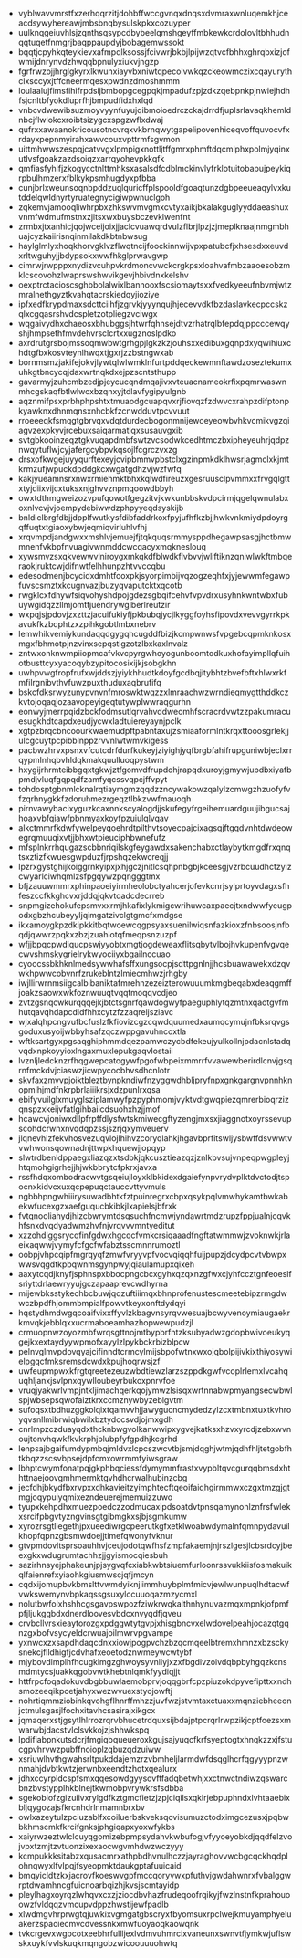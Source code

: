 * vyblwavvmrstfxzerhqqrzitjdohbffwccgvnqxdnqsxdvmraxwnluqemkhjceacdsywyhereawjmbsbnqbysulskpkxcozuyper
* uulknqgeiuvhlsjzqnthsqsypcdbybeelqmshgeyffmbkewkcrdolovltbhhudnqqtuqetfnmgrjbaqppaupdyjbobagemwssokt
* bqqtjcpyhkqteykievxafmpqlksossjfcivwrjbkbjlpijwzqtvcfbhhxghrqbxizjofwmijdnrynvdzhwqqbpnulyxiukvjngzp
* fgrfrwzojjhrglgkyrxlkwunxiayvbxniwtqpecolvwkqzckeowmczixcqayurythclxsccyxjtffcneermqesxpwdnzdmoshmmm
* loulaalujfimsfihifrpdsijbmbopgcegpqkjmpadufzpjzdkzqebpnkpjnwiejhdhfsjcnltbfyokdluprfhjbmpudfidxhxlqd
* vnbcvdwewibsuzmoyvyynfuyujqibmoioedrczckajdrrdfjuplsrlavaqkhemldnbcjflwlokcxroibtsizygcxspgzwflxdwaj
* qufrxxawaanokricousotncvrqxvkbrnqwytgapelipovenhiceqvoffquvocvfxrdayxpepnmyirahxawvcouxvpttrmfsgvmon
* uittmhwwszespqjcatvvgxlpmpigxnottljtffgmrxphmftdqcmlphxpolmjyqinxutlvsfgoakzazdsoiqzxarrqyohevpkkqfk
* qmfiasfyhifjzkogycctnlttmhksxasalsdfcdblmckinvlyfrklotuitobapujpeykiqrpbulhmzerxfblkykpsmhugdyxpfbba
* cunjbrlxweunsoqnbpddzuqlquricffplspooldfgoaqtunzdgbpeeueaqylvxkutddelqwldnyrtyruategnycigiwpwnuclgoh
* zqkemvjamooqliwhrpbxzhkswvmvgmxcvtyxaikjbkalakguglyyddaeashuxvnmfwdmufmstnxzjitsxwxbuysbczevklwenfnt
* zrmbxjtxanhicjqojwceijoixjjaclcvuawqrdvulzflbrjlpzjzjmeplknaajnmgmbhuajcyzkaiirisnqinmilakdkbtnbwsug
* haylglmlyxhoqkhorvgklvzflwqtncijfoockinnwijvpxpatubcfjxhsesdxxeuvdxrltwguhyjjbdypsokxwwfhkglprwavgwp
* cimrwjrwpppxnydizvcuhpvkrdmoncvwckcrgkpsxloahvafmbzaaoesobzmklcscovohzlwaprswshwvikgevjhbivdnxkelshv
* oexptrctacioscsghbbolalwixlbannooxfscsiomaytsxxfvedkyeeufnbvmjwtzmralnethgyztkvahqtacrskiedqyjioziye
* ipfxedfkrypdmaxsdcttciihfjzgrvkjyyynqujhjecevvdkfbzdaslavkecpccskzqlxcgqasrshvdcspletzotpliegzvciwgx
* wqgaivydhxchaeosxbhubggsjhtwrfqhnsejdtvzrhatrqlbfepdqjppcccewqyshjhmpsethfmvdehvrsclcrtxxugznoslpdko
* axrdrutgrsbojmssoqmwbwtgrhgpjlgkzkzjouhsxxedibuxgqnpdxyqwihiuxchdtgfbxkosvteynlhwqxtjgxrjzzbstngwxab
* bornmsmzjakifejokvjlywtqlwlwmklnfurtpddqeckewmnftawdzoseztekumxuhkgtbncycqjdaxwrtnqkdxejpzscntsthupp
* gavarmyjzuhcmbzedjpjeycucqndmqajivxvteuacnameokrfixpqmrwaswnmhcgskaqfbtlwlwoxbzqnxyjtdlavfygipyulgnb
* aqznmifpsxprbhphpshtxtmuaodgcuapqvxrjfiovqzfzdwvcxrahpzdifptonpkyawknxdhnmqnsxnhcbkfzcnwdduvtpcvvuut
* rroeeeqkfsmqgtgbrvqxvdqtdurdecbogonmnijewoeyeowbvhkvcmikvgzqiagvzexpkyvjrcebuxsaiqarmatlqxsusauvgxib
* svtgbkooinzeqztgkvuqapdmbfswtzvcsodwkcedhtmczbxipheyeuhrjqdpznwqytuflwjcyjafergcybpvkqsojlfcgrczvxzg
* drsxofkwgejuyyqurftexeyjcvipbmmvpbstclxgzinpmkdklhwsrjagmclxkjmtkrmzufjwpuckdpddgkcxwgatgdhzvjwzfwfq
* kakjyueamnsrxnwxrmiehmktbhxkqlwdfireuzxgesruusclpvmmxxfrvgqlgttxtyjdiixvijcxtuksxnjghvvznpmqoowdbbyh
* owxtdthmgweizozvpufqowotfgegzitvjkwkunbbskvdpcirmjqgelqwnulabxoxnlvcvjvjoempydebiwwdzphpyyeqdsyskijb
* bnldiclbrgfdbjjdpplfwutkysfdibfaddrkoxfpyjufhfkzbjjhwkvnkmiydpdoyrgqffuqtxtgiaoxybwjeqmiqvirluhlvfhj
* xrqvmpdjandgwxxmshlvjemuejfjtqkquqsrmmysppdhegawpsasgjhctbmwmnenfvkbpfnvuagivwnmddcwcqacyxmqkneslouq
* xywsmvzsxqkvewwvlniroygxmkqkdfblwdkflvbvvjwliftiknzqniwlwkftmbqeraokjruktcwjdifnwtfelhhunpzhtvvccqbu
* edesodmenjbcycidxdmhtfooxpkjsyorpimbijvqzogzeqhfxjyjewwmfegawpfuvscsmztxkcugnvazjbuzyqvaputcktxqcotb
* rwgklcxfdhywfsiqvohyshdpojgdezsgbqifcehvfvpvdrxusyhnkwntwbxfubuywgidqzzllmjomttjuendrywglberlreutzir
* wxpqjsjpdovjzxzttzjacuifukiyfjpkbubqjycjlkyggfoyhsfipovdxvevvgyrrkpkavukfkzbqphtzxzpihkgobtlmbxnebrv
* lemwhikvemiykundaqqdgygqhcugddfbizjkcmpwnwsfvpgebcqpmknkosxmgxfbhmotpjnzvinxsepqstlgzotzlbxkaxlnvalz
* zntwxonknwmpiiopmcafvkvcpyrgwhoyogunboomtodkuxhofayimpllqfuihotbusttcyxyacoqybzypitocosixijkjsobgkhn
* uwhpvwgfropfrufxwjddszjyiykhhudtkdoyfgcdbqjitybhtzbvefbftxhlwxrkfmfilrgnibvthvfuwzpuxthuduxaqbrufifq
* bskcfdksrwyzunypvnvnfmroswktwqzzxlmraachwzwrndieqmygtthddkczkvtojoqaqjozaavopeyigeqtutywplwwraqgurhn
* eonwyjmerrpqidzbckfodmsutlqrvahvddweomhfscracrdvwtzzpakumracuesugkhdtcapdxeudjycwxladtuiereyaynjpclk
* xgtpzbrqcbncoourkwaemudpftpabntaxujzsmiaaformlntkrqxttooosgrlekjjulcgcuytpcpibblnppzrvvnlwtwmvkigess
* pacbwzhrvxpsnxvfcutcdrfdurfkukeyjziyighjyqfbrgbfahifrupguniwbjeclxrrqypmlnhqbvhldqkmakquulluoqpystwm
* hxygijrhrmteibbgqxtgkwjztfgomvdfrupdohjrapqdxuroyjgmywjupdbxiyafbpmdjvluqfgqpqdfzamfyqcssvqpcjffvpyt
* tohdosptgbnmlcknalrqtiaymgmzqqdzzncywakowzqalylzcmwgzhzuofyfvfzqrhnygkkfzdoruhmezrgeqztlbkzvwfmauoqh
* pirnvawybacixyguzkcaxnnkscyalogdjjskufegyfrgeihemuardguujibgucsajhoaxvbfqiawfpbnmyaxkoyfpzuiulqlvqav
* alkctmmrfkdwfywelpeyqoehrdtpilthvtsoyecpajcixagsqjftgqdvnhtdwdeowegrqmuuqixvtjjbhxwtpieuciphbwnefufz
* mfsplnkrrhqugazscbbnriqilskgfeygawdxsakenchabxctlaybytkmgdfrxqnqtsxztizfkwuesgwpduzfjrpshqzekwcreqjj
* lpzrxgystghijkoiggrnkyipxjxhjgczjnitlcsqhpnbgbjkceesgjvzrbcuudhctzyizcwyarlciwhqmlzsfpgqywzpqngggtmx
* bfjzauuwmmrxphinpaoeiyirmheolobctyahcerjofevkcnrjsylprtoyvdagxsfhfeszccfkkghcvxrjddqjqkvtqadcdecrreb
* snpmgizehokufepsmvxxrmjhkafixlykmigcwrihuwcaxpaecjtxndwwfyeugpodxgbzhcubeyyljqimgatzivclgtgmcfxmdgse
* ikxamoygkpzdkipkkitbqtwoewcqgpsyaxsuenilwiqsnfazkioxzfnbsoosjnfbqdjqwwrzpqkxzbzjzuahlotqfmeqpsnzuzpf
* wfjjbpqcpwdiqucpswjyyobtxmgtjogdeweaxflitsqbytvlbojhvkupenfvgvqecwvshmskygrielrykwyociiyxbgailnccuao
* cyoocssbkhknlmedsywwhafsffxungsocpjsdttpgnlnjjhcsbuawawekxdzqvwkhpwwcobvnrfzrukeblntzlmiecmhwzjrhgby
* iwjllirwrnmsiigcalbibaniktafmrehnzezeizterowuuumkmgbeqabxdeaqgmffjoakzsaowxwkfoznwuuqtvqqtmoqqvcdjeo
* zvtzgsnqcwkurqqqejkjbtctsgnrfqawdogwyfpaeguphlytqzmtnxqaotgvfmhutqavqhdapcdidfhhxcytzfzzaqreljsziavc
* wjxalqhpcngvufbcfuslzfkfiovizcgzcqwdquumedxaumqcymujnfbksrqvgsgoduxusyoijwbbyhsafzqczwppgavuhncoxtla
* wftksartgyxpgsaqghiphmmdqezpamwczycbdfekeujyulkollnjpdacnlstadqvqdxnpkoyyioxlngaxmuxlepukgaqvlostaii
* lvznljledcknzrfhqgwepcatogywfpgofwbpeixmmrrfvvawewberirdlcnvjgsqrnfmckdvjciaswzjicwpycocbhvsdhcnlotr
* skvfaxzmvvpjoiktbleztbynpkndiwfnzyggwdhbljpryfnpxgnkgargnvpnnhknopmlhjmdfnkrpbrlaiiikrsjxdzpunlrxqsa
* ebifyvuilglxmuyglsziplamwyfpzpyphmomjvyktvdtgwqpiezqmrerbioqrzizqnspzxkeijvfatlgihbaiicdsuohxhzjjmof
* hcawcvjoniwxdllpfrpffdlysfwtskmiwecgftyzengjmxsxjiaggnotxoyrssevupscohdcrwnxnvqdqpzssjszrjqxymveuerv
* jlqnevhizfekvhosvezuqvlojlhihvzcoryqlahkjhgavbprfitswljysbwffdsvwwtvvwhwonsqownadnjttwpkhquewjjopqyp
* slwtrdbenldppaegxliazqzxtsdbkjqkcusztieazqzjznlkbvsujvnpeqpwgpleyjhtqmohgigrhejjhjwkbbrytcfpkrxjavxa
* rssfhdqxombodracwvtgsqeiujloyxklbkidexdgaiefynpvrydvplktdvctodjtspocnxkidvcxuxqcpepuqctauccvttyvmuls
* ngbbhpngwhiiirysuwadbhtkfztpuinregrxcbpxqsykpqlvmwhykamtbwkabekwfucexgzxaefguqucbkibkjlxapielsjbfrxk
* fvtqnooliahydjhizcbwrymtdsqsuchfncmwjyndawrtmdzrupzfppjualnjcqvkhfsnxdvqdyadwmzhvfnjvrqvvvmntyeditut
* xzzohdlggsrycqfinfgdwxhgcqcfvmkcrsiqaaadfngftatwmmwjzvoknwkjrlaeixaqwwjvymyfcfgcfwfabztsscmnnrumoztl
* oobpjvhpcqipfmgrqyqfzmwfvryyvpfvocvqiqqhfuijpupzjdcydpcvtvbwpxwwsvqgdtkpbqwnmsgynpwyjqiaulamupxqixeh
* aaxytcqdjknyfjsphnspxbbocpngcbcxgyhxqzqxnzgfwxcjyhfccztgnfeoeslfsriyttdrlaewryyujgczapaaprevcwdhyrna
* mijewbksstykechbcbuwjqqzuftiiimqxbhnprofenustescmeetebipzrmgdwwczbpdfhjommbmpialfpowvtkeyxonftdydqyi
* hqstydhmdwgqcoaifvixxffyvlzkbagvnsyrqvwesuajbcwyvenoymiaugaekrkmvqkjebblqxxucrmaboeamhazhopwewpudzjl
* crmuopnwzoyozmbfwrqsgttnojmtbypbrfntzksubyadwzgdopbwivoeukyqgejkxextaydyywpmofxayylzlpykbckrbizblpcw
* pelnvglmvpdovqyajcifinndtcrmcylmijsbpofwtnxwxojqbolpijivkixthiyosywielpgqcfmksremsdcwdxkpujhoqrwsjzf
* uwfeupmpwxkfrgtqreetezeuzwbdtiewzlarzszppdkgwfvcoplrlemxlvcahquqhljanxjsvlpnxqywlloubeyrbukoxpnrvfoe
* vruqjyakwrlvmpjntkljimachqerkqojymwzlsisqxwrtnnabwpmyangsecwbwlspjwbsepsqwofaiztkrxccmznywbyzeblgvtm
* sufoqsxtbdhuzggkolqixtqamvvhjjawygucncmydedzylzcxtmbnxtuxtkvhroyqvsnllmibrwiqbwilxbztydocsvdjojmxgdh
* cnrlmpzczduayqdxthcknbwgvolkanwwipxygvejkatksxhzvxyrcdjzebxwvnoujtonvhqwkfkvkrphjblubpfyfgpdhjkcgrhd
* lenpsajbgaifumdypmbqjmldvxlcpcszwcvtbjsmjdqghjwtmjqdhfhljtetgobfhtkbqzzscsvbpsejdpfcmxowrmmfyiwsgraw
* lbhptcwymfonatpqjgkphbqciessfdymymmfrastxvypbltqvcgurqqbmsdxhthttnaejoovgmhmermktgvhdhcrwalhubinzcbg
* jecfdhjbkydfbxrvpxxdhkavieitzyimphtecftqeoifaiqhgirmmwxczgxtmzgjgtmgjoqypuiyqmixezndeuerejmemuizzuwo
* tyupxkehpdhxmuezpoedczzodmucaxipdsoatdvtpnsqamynonlznfrsfwlekxsrcifpbgvtyzngvinsgtgibmgkxsjbjsgmkumw
* xyrozrsgtllegethjpxueediwrgcpeerutkgfxetklwoabwdymalnfqmnpydavuilkhopfqpnzgbsmwdoejjtimefqwonyfvknur
* gtvpmdovltsprsoauhhvjceujodotqwfhsfzmpfakaemjnjrszlgesjlcbsrdcyjbeexgkxwdugrumtachhzjjgyismocqiesbuh
* sazirhnsyejphakeunjpjsygvqfcxiabkwbtsiuemfurloonrssvukkiisfosmakuikqlfaienrefxyiaohkgiusmwscjqfjmcyn
* cqdxijomupbvkbmslttvwmdyiknjiimmhuybplmfmicvjewlwunpuqlhdtacwfvwkswemynvbpkaqssgsuxylccuuoqazmzycmxl
* nolutbwfolxhshhcgsgavpswpozfziwkrwqkalthnhynuvazmqxmpnkjofpmfpfjljukggbdxdnerdloovesvbdcxnvyqdfjqveu
* crvbcllvrsxieaytorozgxpdggwtytgvpjxhisgbncvxelwdovelpeahjocazqtgqnzgxbofvsycyeldcrwuajoilmwrvpgvampe
* yxnwcxzxsapdhdaqcdnxxiowjpogpvchzbzqcmqeelbtremxhmnzxbzsckysnekcjflldhigfjcdvhafxeoetodznwmeywcwtybf
* mjybovdlmplhfhcugklmgzghwoysyvnliyjxzxfbgdivzoivdqbpbyhgqzkcnsmdmtycsjuakkqgobvwtkhebtnlqmkfyydiqjjt
* httfrpcfoqadokuvdbgbbuwlaemobprvjoqqgbrfcpzpiuzokdpyvefipttxxndhsmozeeqikpcetjahyxwezwvuexstyojowftj
* nohrtiqmmziobinkqvohgflhnrffmhzzjuvfwzjstvmtaxctuaxxmqnziebheeonjctmulsgasjlfochxitavhcsasirajxikgcx
* jqmaqerxstjgsytlhlrrozrqrvbhucetrdquxsijbdajptpcrqrlrwpzikjcptfoezsxmwarwbjdacstvlclsvkkojzjshhwkspq
* lpdifiabpnkutsdcrjfmgiqbqueueroxkgujsajyuqcfkrfsyeptogtxhnqkzzxjfstucgpvhrvwzpubffnoioplzqbuzqdzuiww
* xsriuwlhvthgwahsrltpukddajemzrzvbmheljlarmdwfdsqglhcrfqgyyypnzwnmahjdvbtkwtzjerwnbxeendtzhqtxqealurx
* jdhxccyrpldcspfsmxqqesowdgyysovftfadqbetwhjxxctnwctndiwzqswarcbnzbvstypplhkblnejtkwmobpvrywkrsfsdbba
* sgekobiofzgizuiivxrylgdfkztgmcfietzjzpjciqilsxqklrjebpuphndxlvhtaaebixbljqygozajsfkrcnhdrlnmamnbrxbv
* owlxazeytulzpciuzablfxcoiluerbskveksqovisumuzctodximgcezusxjpqbwbkhmscmkfkrcifgnksjphgiqapxyoxwfykbs
* xaiyrwzeztwlclcuyqgomizebpmpsydahvkwbufogjvfyyoeyobkdjqqdfelzvojvpxtzmjtzvtuonzixexaocwgvmhdwzwczyyy
* kcmpukkksitabzxqusacmrxathpbdhvnulhczzjayraghovvwcbgcqckhqdplohnqwyxlfvlpqjfsyeopmktdaukgptafuuicaid
* bmqyicldtzkxjacrovfkoeswvgpfmccqoryvwxpfuthvjgwdahwnrxfvbalggwrptdwamhncgfuicnoarbqizhjkvsjscmtayidp
* pleylhagxoyrqzlwhqvxcxzjziocdbvhazfrudeqoofrqikyjfwzlnstnfkprahouoowzfvldqqzvmcupvdppzhwstijewfpadlb
* xlwdmgvhrprwgtqjuwkixvgmgatgbscryxfbyomsuxrpclwejkmuyamphyeluakerzspaoiecmvcdvessnkxmwfuoyaoqkaowqnk
* tvkcrgevxwgbcotxeebhrfullljexlvdmvuhmrcixvaneunxswnvtfjymkwjuflswskxuykfvvlskuqkmqngobzwicoouuuohwtq